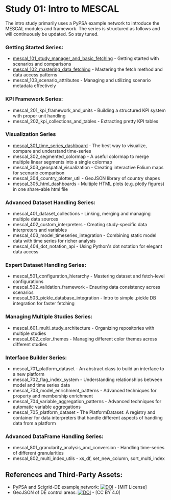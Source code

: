 # Study 01: Intro to MESCAL
The intro study primarily uses a PyPSA example network to introduce the MESCAL modules and framework. The series is structured as follows and will continuously be updated. So stay tuned.

### Getting Started Series:
- [mescal_101_study_manager_and_basic_fetching](notebooks/mescal_101_study_manager_and_basic_fetching.ipynb) - Getting started with scenarios and comparisons
- [mescal_102_mastering_data_fetching](notebooks/mescal_102_mastering_data_fetching.ipynb) - Mastering the fetch method and data access patterns
- mescal_103_scenario_attributes - Managing and utilizing scenario metadata effectively

### KPI Framework Series:
- mescal_201_kpi_framework_and_units - Building a structured KPI system with proper unit handling
- mescal_202_kpi_collections_and_tables - Extracting pretty KPI tables

### Visualization Series
- [mescal_301_time_series_dashboard](notebooks/mescal_301_time_series_dashboard.ipynb) - The best way to visualize, compare and understand time-series
- mescal_302_segmented_colormap - A useful colormap to merge multiple linear segments into a single colormap
- mescal_303_geospatial_visualization - Creating interactive Folium maps for scenario comparison
- mescal_304_country_plotter_util - GeoJSON library of country shapes
- mescal_305_html_dashboards - Multiple HTML plots (e.g. plotly figures) in one share-able html file

### Advanced Dataset Handling Series:
- mescal_401_dataset_collections - Linking, merging and managing multiple data sources
- mescal_402_custom_interpreters - Creating study-specific data interpreters and variables
- mescal_403_model_timeseries_integration - Combining static model data with time series for richer analysis
- mescal_404_dot_notation_api - Using Python's dot notation for elegant data access

### Expert Dataset Handling Series:
- mescal_501_configuration_hierarchy - Mastering dataset and fetch-level configurations
- mescal_502_validation_framework - Ensuring data consistency across scenarios
- mescal_503_pickle_database_integration - Intro to simple .pickle DB integration for faster fetching 

### Managing Multiple Studies Series:
- mescal_601_multi_study_architecture - Organizing repositories with multiple studies
- mescal_602_color_themes - Managing different color themes across different studies

### Interface Builder Series:
- mescal_701_platform_dataset - An abstract class to build an interface to a new platform
- mescal_702_flag_index_system - Understanding relationships between model and time series data
- mescal_703_model_enrichment_patterns - Advanced techniques for property and membership enrichment
- mescal_704_variable_aggregation_patterns - Advanced techniques for automatic variable aggregations
- mescal_705_platform_dataset - The PlatformDataset: A registry and container for data interpreters that handle different aspects of handling data from a platform

### Advanced DataFrame Handling Series:
- mescal_801_granularity_analysis_and_conversion - Handling time-series of different granularities
- mescal_802_multi_index_utils - xs_df, set_new_column, sort_multi_index

## References and Third-Party Assets:
- PyPSA and Scigrid-DE example network: [![DOI](https://zenodo.org/badge/DOI/10.5281/zenodo.14824654.svg)](https://doi.org/10.5281/zenodo.14824654) - [MIT License]
- GeoJSON of DE control areas: [![DOI](https://zenodo.org/badge/DOI/10.5281/zenodo.7530196.svg)](https://doi.org/10.5281/zenodo.7530196) - [CC BY 4.0]
